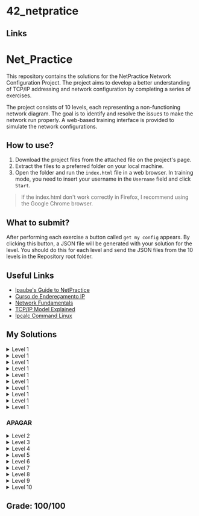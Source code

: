 # 42_netpratice

## Links







# Net_Practice

This repository contains the solutions for the NetPractice Network Configuration Project. The project aims to develop a better understanding of TCP/IP addressing and network configuration by completing a series of exercises.

The project consists of 10 levels, each representing a non-functioning network diagram. The goal is to identify and resolve the issues to make the network run properly. A web-based training interface is provided to simulate the network configurations.

## How to use?

1. Download the project files from the attached file on the project's page.
2. Extract the files to a preferred folder on your local machine.
3. Open the folder and run the `index.html` file in a web browser. In training mode, you need to insert your username in the `Username` field and click `Start`.
> If the index.html don't work correctly in Firefox, I recommend using the Google Chrome browser.

## What to submit?
After performing each exercise a button called `get my config` appears. By clicking this button, a JSON file will be generated with your solution for the level. You should do this for each level and send the JSON files from the 10 levels in the Repository root folder.

## Useful Links
- [lpaube's Guide to NetPractice](https://github.com/lpaube/NetPractice)
- [Curso de Endereçamento IP](https://www.youtube.com/playlist?list=PLAp37wMSBouCU49LV0qFbItufigjYk-sp)
- [Network Fundamentals](https://www.youtube.com/playlist?list=PLDQaRcbiSnqF5U8ffMgZzS7fq1rHUI3Q8)
- [TCP/IP Model Explained](https://www.youtube.com/watch?v=OTwp3xtd4dg)
- [Ipcalc Command Linux](https://linuxhint.com/ipcalc-command-linux/)

## My Solutions

<details>
  <summary>Level 1</summary>
<img src=images/level_1.png>
</details>

<details>
  <summary>Level 1</summary>
<img src=images/level_2.png>
</details>

<details>
  <summary>Level 1</summary>
<img src=images/level_3.png>
</details>

<details>
  <summary>Level 1</summary>
<img src=images/level_4.png>
</details>

<details>
  <summary>Level 1</summary>
<img src=images/level_5.png>
</details>

<details>
  <summary>Level 1</summary>
<img src=images/level_6.png>
</details>

<details>
  <summary>Level 1</summary>
<img src=images/level_7.png>
</details>

<details>
  <summary>Level 1</summary>
<img src=images/level_8.png>
</details>

<details>
  <summary>Level 1</summary>
<img src=images/level_9.png>
</details>

<details>
  <summary>Level 1</summary>
<img src=images/level_10.png>
</details>


### APAGAR




<details>
  <summary>Level 2</summary>

##### Goals
- `🖥 B` comunicate with `🖥 A`
- `🖥 D` comunicate with `🖥 C`

#### Founded Issues
- [ ] - `🖥 A` and `🖥 B` has an established cable connection and have a similar IP address but they have a different Mask.
- [ ] - `🖥 C` and `🖥 D` has an established cable connection and have a similar IP address but they are using a private IP address.

#### How to fix?
1. Change `📶 B1 Mask` to the same of `📶 A1`
2. Change `📶 A1 IP address` to the same of `📶 B1 IP address` - 1.
3. Change `📶 C1 IP address` to `192.168.1.253`
3. Change `📶 D1 IP address` to `192.168.1.254`

</details>

<details>
  <summary>Level 3</summary>

##### Goals
- `🖥 A` comunicate with `🖥 B`
- `🖥 A` comunicate with `🖥 C`
- `🖥 B` comunicate with `🖥 C`

#### Founded Issues
- [ ] - The 3 computers are connected to each other trought a switch but they are using different Masks and IP address ranges.

#### How to fix?
1. Change `📶 A1 Mask` to the same of `📶 C1`
2. Change `📶 B1 Mask` to the same of `📶 C1`
3. Change `📶 C1 IP address` to the same of `📶 A1` - 1.
4. Change `📶 B1 IP address` to the same of `📶 A1` + 1.

</details>

<details>
  <summary>Level 4</summary>

##### Goals
- `🖥 A` comunicate with `🖥 B`
- `🖥 A` comunicate with `🔗 R`

#### Founded Issues
- [ ] `📶 R1, A1 and B1` masks are wrong when its compared with `📶 R2 and R3`
- [ ] `📶 R1 and B1` are using a different IP address range when its compared with `📶 A1`

#### How to fix?
1. Change `📶 R1 Mask` to the same of `📶 R2`
2. Change `📶 A1 Mask` to the same of `📶 R2`
3. Change `📶 B1 Mask` to the same of `📶 R2`
4. Change `📶 R1 IP address` to the same of `📶 A1` - 1.
5. Change `📶 B1 IP address` to the same of `📶 A1` + 1.

</details>

<details>
  <summary>Level 5</summary>

##### Goals
- `🖥 A` comunicate with `🔗 R`
- `🖥 B` comunicate with `🔗 R`
- `🖥 A` comunicate with `🖥 B`

#### Founded Issues
- [ ] `🔄 A Dest and Jump_to` are wrong
- [ ] `📶 A1` has a mask and ip address different from `📶 R1`
- [ ] `🔄 B Jump_to` is wrong
- [ ] `📶 B1` has a mask and ip address different from `📶 R2`

#### How to fix?
1. Change `🔄 A Dest` to `default`
2. Change `🔄 A Jump_to` to `📶 R1 IP adress`
3. Change `📶 A1 Mask` to the same of `📶 R1`
4. Change `📶 A1 IP address` to the same of `📶 R1` - 1.
5. Change `🔄 B Jump_to` to `📶 R2 IP adress`
6. Change `📶 B1 Mask` to the same of `📶 R2`
7. Change `📶 B1 IP address` to the same of `📶 R2` - 1.

</details>

<details>
  <summary>Level 6</summary>

##### Goals
- `🖥 A` connect with the `🌐 Internet`

#### Founded Issues
- [ ] `📶 A1 and R1` are in the wrong range of Mask and IP address.
- [ ] `🔄 A Jump_to` don't points to the correct `📶 R1 IP address`.
- [ ] `🔄 R Dest` is wrong.
- [ ] `🔄 Internet Dest` don't points to `📶 A1 IP address`.

#### How to fix?
1. Change `📶 A1 Mask` to the same of `📶 R1 Mask`
2. Change `📶 R1 IP address` to the same of `📶 A1 IP address` - 1.
3. Change `🔄 A Jump_to` to `📶 R1 IP address`
4. Change `🔄 R Dest` to `default`
5. Change `🔄 Internet Dest` to `📶 A1 IP address` + CIDR Notation of its Mask. In this case `34.146.38.227/25`

</details>

<details>
  <summary>Level 7</summary>

#### Goals
- `🖥 A` comunicate with `🖥 C`

#### Founded Issues
- [ ] `📶 A1 and R11` are in the wrong range because the others R's network are using next ranges.
- [ ] `🔄 A Jump_to` don't points to the correct `📶 R11 IP address`.
- [ ] `🔄 R1 Jump_to` is wrong.
- [ ] `📶 R12, R21, R22 and C1 Masks` are wrong
- [ ] `📶 R21, R22 and C1 IṔ address` are wrong
- [ ] `🔄 R2 Jump_to` is wrong.
- [ ] `🔄 C1 Jump_to` is wrong.

#### How to fix?
1. Change all Masks to '/26'
2. Change `🔄 A Jump_to` to `📶 R11 IP address`
3. Change `📶 R21 IP address` to the same of `📶 R11 IP address` - 1.
4. Change `🔄 R1 Jump_to` to `📶 R21 IP address`
5. Change `🔄 R2 Jump_to` to `📶 R12 IP address`
6. Change `📶 R22 IP address` to `103.198.14.65`
7. Change `📶 C1 IP address` to `103.198.14.66`
8. Change `🔄 C1 Jump_to` to `📶 R22 IP address`

</details>

<details>
  <summary>Level 8</summary>

#### Goals
- `🖥 C` comunicate with `🖥 D`
- `🖥 C` connect with the `🌐 Internet`
- `🖥 D` connect with the `🌐 Internet`

#### Founded Issues
- [ ] `🔄 R1 and R2 Dest` are wrong.
- [ ] `🔄 All Dest except R2 are wrong.
- [ ] `📶 All masks except R12` are wrong.
- [ ] `📶 All IP address except R12` are wrong.

#### How to fix?
1. Change `🔄 Internet to` to `📶 R12 IP address`
2. Change `🔄 R1 and R2 Dest` to `default`
3. Change `📶 All Masks` to the same of `📶 R12 Mask`
4. Change `📶 R13 IP address` to the same of `🔄 R2 Jump_to`
5. Change `📶 R21 IP address` to the same of `📶 R13` - 1.
6. Change `🔄 R1 Jump_to` to `📶 R21`.
7. Change `📶 R23 IP address` to the same of `🔄 Internet Jump_to` + 1.
8. Change `📶 R22 IP address` to the same of `🔄 Internet Jump_to` + 17.
9. Change `📶 D1 IP address` to the same of `📶 R23` + 1.
10. Change `🔄 D Jump_to` to `📶 R23`.
11. Change `📶 C1 IP address` to the same of `📶 R22` + 1.
12. Change `🔄 C Jump_to` to `📶 R22`.

</details>

<details>
  <summary>Level 9</summary>

#### Goals
- `🖥 A` comunicate with `🖥 B`
- `🖥 C` comunicate with `🖥 D`
- `🖥 A` connect with the `🌐 Internet`
- `🖥 A` comunicate with `🖥 D`
- `🖥 B` comunicate with `🖥 C`
- `🖥 C` connect with the `🌐 Internet`

#### Founded Issues
- [ ] `🔄 Internet Dest` has many entries
- [ ] `🔄 R1 Jump_to` has many entries
- [ ] `📶 R11, R22 and R23 Subnets` are all wrong
- [ ] `📶 R12 and R13 IP address` are wrong

#### How to fix?
1. Delete 1 entry of `🔄 Internet Dest`
2. Delete 1 entry of `🔄 R1`
3. Change `🔄 Àll Jump_to` to `default`
4. Change `📶 R11 Subnet Mask` to the same of `📶 R11`
5. Change `📶 R11 IP address` to `42.5.4.1`
6. Change `🔄 A and B` to `📶 R11`
7. Change `📶 A1 IP address` to the same of `📶 R11` + 1
8. Change `📶 B1 IP address` to the same of `📶 R11` + 2
9. Change `🔄 Internet Dest` to 4`2.5.4.0/24`
10. Change `📶 R22 IP address` to `76.2.3.1`
11. Change `🔄 C Jump_to` to `76.2.3.1`
12. Change `📶 C1 IP address` to the same of `📶 R23` + 1
13. Change `🔄 Internet second Dest` to `76.2.3.0/24`
14. Change `📶 R23 IP address` to the same of `🔄 D Jump_to`
15. Change `📶 D1 Mask` to the same of `📶 R23`
16. Change `📶 D1 IP address` to the same of `📶 R23` + 1
17. Change `📶 R13 Mask` to the same of `📶 R21`
18. Change `📶 R21 IP address` to the same of `📶 R13` - 1
19. Change `🔄 R1 Jump_to` to `📶 R21`
19. Change `🔄 R2 Jump_to` to `📶 R13`

</details>

<details>
  <summary>Level 10</summary>

#### Goals
- `🖥 H1` comunicate with `🖥 H2`
- `🖥 H3` comunicate with `🖥 H4`
- `🖥 H1` connect with the `🌐 Internet`
- `🖥 H1` comunicate with `🖥 H4`
- `🖥 H2` comunicate with `🖥 H3`
- `🖥 H3` connect with the `🌐 Internet`
- `🖥 H4` connect with the `🌐 Internet`

#### Founded Issues
- [ ] `🔄 Internet Dest` not fill all IPs
- [ ] `🔄 R1 first Dest` is wrong
- [ ] `📶 H1 and H2 Masks` are wrong
- [ ] `📶 H2 IP address` is wrong
- [ ] `📶 R13 Mask` is wrong
- [ ] `📶 R22, R23 and H31 Mask and IP` are wrong
- [ ] `🔄 H3 Jump_to` is wrong

#### How to fix?
1. Change `🔄 Internet Dest` to `📶 R11 IP address` but with the last octet as `0` + CDIR notation /24
2. Change `📶 H1 and H2 Mask` to the same of `📶 R11`
3. Change `📶 H2 IP address` to the same of `📶 H1` + 1
4. Change `📶 R13 Mask` to the same of `📶 R12`
5. Change `📶 R23 Mask` to the same of `📶 H41`
6. Change `📶 R23 IP address` to the same of `🔄 H4 Jump_to`
7. Change `📶 R22 and H31 Mask` to `255.255.255.224`
8. Change `📶 R22 IP address` to `135.185.182.193`
9. Change `📶 H31 IP address` to the same of `R22` + 1
10. Change `🔄 H3 Jump_to` to `📶 R22`

</details>

## Grade: 100/100
